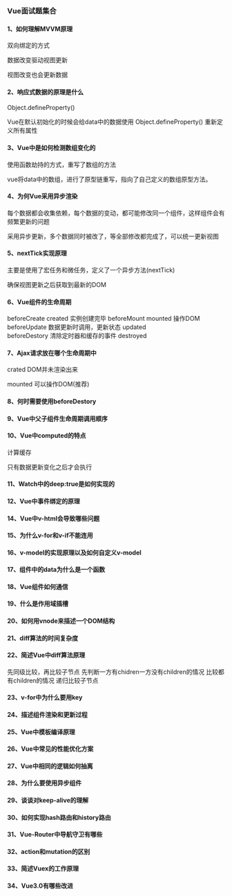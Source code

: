 ### Vue面试题集合


#### 1、如何理解MVVM原理
双向绑定的方式

数据改变驱动视图更新

视图改变也会更新数据

#### 2、响应式数据的原理是什么
Object.defineProperty()

Vue在默认初始化的时候会给data中的数据使用 Object.defineProperty() 重新定义所有属性


#### 3、Vue中是如何检测数组变化的
使用函数劫持的方式，重写了数组的方法

vue将data中的数组，进行了原型链重写，指向了自己定义的数组原型方法。

#### 4、为何Vue采用异步渲染
每个数据都会收集依赖，每个数据的变动，都可能修改同一个组件，这样组件会有频繁更新的问题

采用异步更新，多个数据同时被改了，等全部修改都完成了，可以统一更新视图

#### 5、nextTick实现原理
主要是使用了宏任务和微任务，定义了一个异步方法(nextTick)

确保视图更新之后获取到最新的DOM


#### 6、Vue组件的生命周期
beforeCreate
created         实例创建完毕
beforeMount
mounted         操作DOM
beforeUpdate    数据更新时调用，更新状态
updated         
beforeDestory   清除定时器和缓存的事件
destroyed


#### 7、Ajax请求放在哪个生命周期中
crated      DOM并未渲染出来

mounted     可以操作DOM(推荐)

#### 8、何时需要使用beforeDestory

#### 9、Vue中父子组件生命周期调用顺序

#### 10、Vue中computed的特点
计算缓存

只有数据更新变化之后才会执行

#### 11、Watch中的deep:true是如何实现的



#### 12、Vue中事件绑定的原理

#### 14、Vue中v-html会导致哪些问题

#### 15、为什么v-for和v-if不能连用

#### 16、v-model的实现原理以及如何自定义v-model

#### 17、组件中的data为什么是一个函数

#### 18、Vue组件如何通信


#### 19、什么是作用域插槽

#### 20、如何用vnode来描述一个DOM结构




#### 21、diff算法的时间复杂度




#### 22、简述Vue中diff算法原理
先同级比较，再比较子节点
先判断一方有chidren一方没有children的情况
比较都有children的情况
递归比较子节点


#### 23、v-for中为什么要用key

#### 24、描述组件渲染和更新过程

#### 25、Vue中模板编译原理





#### 26、Vue中常见的性能优化方案

#### 27、Vue中相同的逻辑如何抽离

#### 28、为什么要使用异步组件

#### 29、谈谈对keep-alive的理解

#### 30、如何实现hash路由和history路由

#### 31、Vue-Router中导航守卫有哪些

#### 32、action和mutation的区别


#### 33、简述Vuex的工作原理

#### 34、Vue3.0有哪些改进






